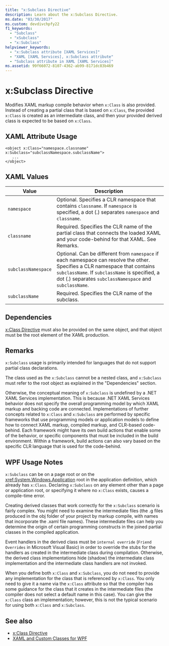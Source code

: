 ```yaml
---
title: "x:Subclass Directive"
description: Learn about the x:Subclass Directive.
ms.date: "03/30/2017"
ms.custom: devdivchpfy22
f1_keywords: 
  - "Subclass"
  - "xSubclass"
  - "x:Subclass"
helpviewer_keywords: 
  - "x:Subclass attribute [XAML Services]"
  - "XAML [XAML Services], x:Subclass attribute"
  - "Subclass attribute in XAML [XAML Services]"
ms.assetid: 99f66072-8107-4362-ab99-8171dc83b469
---
```

# x:Subclass Directive

Modifies XAML markup compile behavior when `x:Class` is also provided. Instead of creating a partial class that is based on `x:Class`, the provided `x:Class` is created as an intermediate class, and then your provided derived class is expected to be based on `x:Class`.

## XAML Attribute Usage

```xaml
<object x:Class="namespace.classname" x:Subclass="subclassNamespace.subclassName">
   ...
</object>
```

## XAML Values

| Value | Description |
|-------|-------------|
|`namespace`|Optional. Specifies a CLR namespace that contains `classname`. If `namespace` is specified, a dot (.) separates `namespace` and `classname`.|
|`classname`|Required. Specifies the CLR name of the partial class that connects the loaded XAML and your code-behind for that XAML. See Remarks.|
|`subclassNamespace`|Optional. Can be different from `namespace` if each namespace can resolve the other. Specifies a CLR namespace that contains `subclassName`. If `subclassName` is specified, a dot (.) separates `subclassNamespace` and `subclassName`.|
|`subclassName`|Required. Specifies the CLR name of the subclass.|

## Dependencies

[x:Class Directive](xclass-directive.md) must also be provided on the same object, and that object must be the root element of the XAML production.

## Remarks

`x:Subclass` usage is primarily intended for languages that do not support partial class declarations.

The class used as the `x:Subclass` cannot be a nested class, and `x:Subclass` must refer to the root object as explained in the "Dependencies" section.

Otherwise, the conceptual meaning of `x:Subclass` is undefined by a .NET XAML Services implementation. This is because .NET XAML Services behavior does not specify the overall programming model by which XAML markup and backing code are connected. Implementations of further concepts related to `x:Class` and `x:Subclass` are performed by specific frameworks that use programming models or application models to define how to connect XAML markup, compiled markup, and CLR-based code-behind. Each framework might have its own build actions that enable some of the behavior, or specific components that must be included in the build environment. Within a framework, build actions can also vary based on the specific CLR language that is used for the code-behind.

## WPF Usage Notes

`x:Subclass` can be on a page root or on the <xref:System.Windows.Application> root in the application definition, which already has `x:Class`. Declaring `x:Subclass` on any element other than a page or application root, or specifying it where no `x:Class` exists, causes a compile-time error.

Creating derived classes that work correctly for the `x:Subclass` scenario is fairly complex. You might need to examine the intermediate files (the .g files produced in the obj folder of your project by markup compile, with names that incorporate the .xaml file names). These intermediate files can help you determine the origin of certain programming constructs in the joined partial classes in the compiled application.

Event handlers in the derived class must be `internal override` (`Friend Overrides` in Microsoft Visual Basic) in order to override the stubs for the handlers as created in the intermediate class during compilation. Otherwise, the derived class implementations hide (shadow) the intermediate class implementation and the intermediate class handlers are not invoked.

When you define both `x:Class` and `x:Subclass`, you do not need to provide any implementation for the class that is referenced by `x:Class`. You only need to give it a name via the `x:Class` attribute so that the compiler has some guidance for the class that it creates in the intermediate files (the compiler does not select a default name in this case). You can give the `x:Class` class an implementation; however, this is not the typical scenario for using both `x:Class` and `x:Subclass`.

## See also

- [x:Class Directive](xclass-directive.md)
- [XAML and Custom Classes for WPF](../framework/wpf/advanced/xaml-and-custom-classes-for-wpf.md)
